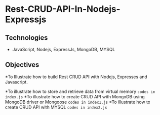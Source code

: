 # Rest-CRUD-API-In-Nodejs-Expressjs
## Technologies
* JavaScript, Nodejs, ExpressJs, MongoDB, 
 MYSQL
## Objectives

*To Illustrate how to build Rest CRUD API
with Nodejs, Expresses and Javascript.


*To illustrate how to store and retrieve data
from virtual memory
```codes in index.js```
*To illustrate how to create CRUD API with 
MongoDB using MongoDB driver or Mongoose
```codes in index1.js```
*To illustrate how to create CRUD API with
MYSQL
```codes in index2.js```
